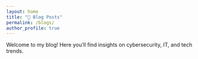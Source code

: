 ```yaml
---
layout: home
title: "📝 Blog Posts"
permalink: /blogs/
author_profile: true
---
```


Welcome to my blog! Here you’ll find insights on cybersecurity, IT, and tech trends.

